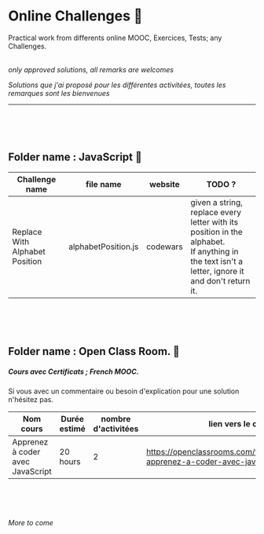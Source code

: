 # Online Challenges :construction_worker:
Practical work from differents online MOOC, Exercices, Tests; any Challenges.
<br><br>

_only approved solutions, all remarks are welcomes_

_Solutions que j'ai proposé pour les différentes activitées, toutes les remarques sont les bienvenues_

------





<br>
<br>
<br>

## Folder name : JavaScript :baby_chick:



Challenge name | file name | website | TODO ?
--- |--- |--- |--- |
Replace With Alphabet Position | alphabetPosition.js | codewars | given a string, replace every letter with its position in the alphabet. <br> If anything in the text isn't a letter, ignore it and don't return it.


<br>
<br>
<br>


## Folder name : Open Class Room. :orange_book:

##### Cours avec Certificats ; _French MOOC_. 

Si vous avec un commentaire ou besoin d'explication pour une solution n'hésitez pas.

Nom cours | Durée estimé | nombre d'activitées | lien vers le cours
--- |--- |--- |--- |
Apprenez à coder avec JavaScript | 20 hours | 2 | https://openclassrooms.com/fr/courses/2984401-apprenez-a-coder-avec-javascript



<br>
<br>
<br>

_More to come_
